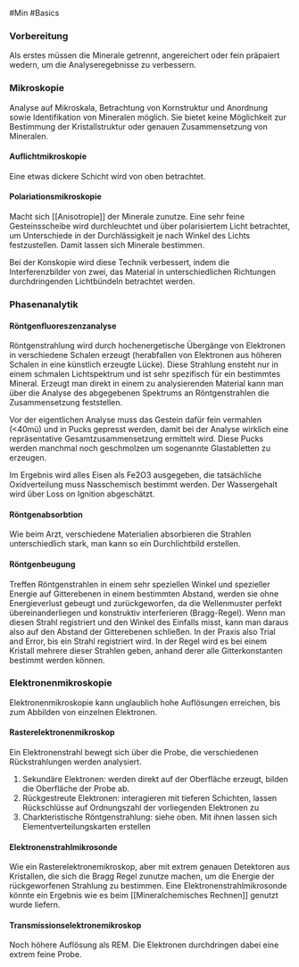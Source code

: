 #Min #Basics 

### Vorbereitung

Als erstes müssen die Minerale getrennt, angereichert oder fein präpaiert wedern, um die Analyseregebnisse zu verbessern.

### Mikroskopie

Analyse auf Mikroskala, Betrachtung von Kornstruktur und Anordnung sowie Identifikation von Mineralen möglich. Sie bietet keine Möglichkeit zur Bestimmung der Kristallstruktur oder genauen Zusammensetzung von Mineralen.

#### Auflichtmikroskopie

Eine etwas dickere Schicht wird von oben betrachtet.

#### Polariationsmikroskopie

Macht sich [[Anisotropie]] der Minerale zunutze. Eine sehr feine Gesteinsscheibe wird durchleuchtet und über polarisiertem Licht betrachtet, um Unterschiede in der Durchlässigkeit je nach Winkel des Lichts festzustellen. Damit lassen sich Minerale bestimmen.

Bei der Konskopie wird diese Technik verbessert, indem die Interferenzbilder von zwei, das Material in unterschiedlichen Richtungen durchdringenden Lichtbündeln betrachtet werden.

### Phasenanalytik

#### Röntgenfluoreszenzanalyse

Röntgenstrahlung wird durch hochenergetische Übergänge von Elektronen in verschiedene Schalen erzeugt (herabfallen von Elektronen aus höheren Schalen in eine künstlich erzeugte Lücke). Diese Strahlung ensteht nur in einem schmalen Lichtspektrum und ist sehr spezifisch für ein bestimmtes Mineral. Erzeugt man direkt in einem zu analysierenden Material kann man über die Analyse des abgegebenen Spektrums an Röntgenstrahlen die Zusammensetzung feststellen. 

Vor der eigentlichen Analyse muss das Gestein dafür fein vermahlen  (<40mü) und in Pucks gepresst werden, damit bei der Analyse wirklich eine repräsentative Gesamtzusammensetzung ermittelt wird. Diese Pucks werden manchmal noch geschmolzen um sogenannte Glastabletten zu erzeugen.

Im Ergebnis wird alles Eisen als Fe2O3 ausgegeben, die tatsächliche Oxidverteilung muss Nasschemisch bestimmt werden. Der Wassergehalt wird über Loss on Ignition abgeschätzt.

#### Röntgenabsorbtion

Wie beim Arzt, verschiedene Materialien absorbieren die Strahlen unterschiedlich stark, man kann so ein Durchlichtbild erstellen.

#### Röntgenbeugung

Treffen Röntgenstrahlen in einem sehr speziellen Winkel und spezieller Energie auf Gitterebenen in einem bestimmten Abstand, werden sie ohne Energieverlust gebeugt und zurückgeworfen, da die Wellenmuster perfekt übereinanderliegen und konstruktiv interferieren (Bragg-Regel). Wenn man diesen Strahl registriert und den Winkel des Einfalls misst, kann man daraus also auf den Abstand der Gitterebenen schließen. In der Praxis also Trial and Error, bis ein Strahl registriert wird. In der Regel wird es bei einem Kristall mehrere dieser Strahlen geben, anhand derer alle Gitterkonstanten bestimmt werden können.

### Elektronenmikroskopie

Elektronenmikroskopie kann unglaublich hohe Auflösungen erreichen, bis zum Abbilden von einzelnen Elektronen.

#### Rasterelektronenmikroskop

Ein Elektronenstrahl bewegt sich über die Probe, die verschiedenen Rückstrahlungen werden analysiert.
1. Sekundäre Elektronen: werden direkt auf der Oberfläche erzeugt, bilden die Oberfläche der Probe ab.
2. Rückgestreute Elektronen: interagieren mit tieferen Schichten, lassen Rückschlüsse auf Ordnungszahl der vorliegenden Elektronen zu
3. Charkteristische Röntgenstrahlung: siehe oben. Mit ihnen lassen sich Elementverteilungskarten erstellen

#### Elektronenstrahlmikrosonde

Wie ein Rasterelektronemikroskop, aber mit extrem genauen Detektoren aus Kristallen, die sich die Bragg Regel zunutze machen, um die Energie der rückgeworfenen Strahlung zu bestimmen. Eine Elektronenstrahlmikrosonde könnte ein Ergebnis wie es beim [[Mineralchemisches Rechnen]] genutzt wurde liefern.

#### Transmissionselektronemikroskop

Noch höhere Auflösung als REM. Die Elektronen durchdringen dabei eine extrem feine Probe.
